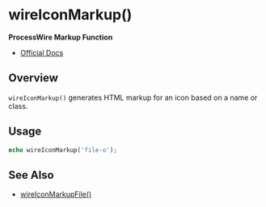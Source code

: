 # wireIconMarkup()

**ProcessWire Markup Function**

- [Official Docs](https://processwire.com/api/ref/wireiconmarkup/)

## Overview

`wireIconMarkup()` generates HTML markup for an icon based on a name or class.

## Usage

```php
echo wireIconMarkup('file-o');
```

## See Also
- [wireIconMarkupFile()](./wireiconmarkupfile-function.md)
